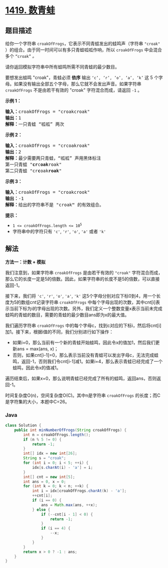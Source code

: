 # [1419. 数青蛙](https://leetcode.cn/problems/minimum-number-of-frogs-croaking)

## 题目描述

<p>给你一个字符串 <code>croakOfFrogs</code>，它表示不同青蛙发出的蛙鸣声（字符串 <code>"croak"</code> ）的组合。由于同一时间可以有多只青蛙呱呱作响，所以&nbsp;<code>croakOfFrogs</code> 中会混合多个 <code>“croak”</code> <em>。</em></p>

<p>请你返回模拟字符串中所有蛙鸣所需不同青蛙的最少数目。</p>

<p>要想发出蛙鸣 "croak"，青蛙必须 <strong>依序</strong> 输出 <code>‘c’, ’r’, ’o’, ’a’, ’k’</code> 这 5 个字母。如果没有输出全部五个字母，那么它就不会发出声音。如果字符串 <code>croakOfFrogs</code> 不是由若干有效的 "croak" 字符混合而成，请返回 <code>-1</code> 。</p>

<p><strong>示例 1：</strong></p>

<pre>
<strong>输入：</strong>croakOfFrogs = "croakcroak"
<strong>输出：</strong>1 
<strong>解释：</strong>一只青蛙 “呱呱” 两次
</pre>

<p><strong>示例 2：</strong></p>

<pre>
<strong>输入：</strong>croakOfFrogs = "crcoakroak"
<strong>输出：</strong>2 
<strong>解释：</strong>最少需要两只青蛙，“呱呱” 声用黑体标注
第一只青蛙 "<strong>cr</strong>c<strong>oak</strong>roak"
第二只青蛙 "cr<strong>c</strong>oak<strong>roak</strong>"
</pre>

<p><strong>示例 3：</strong></p>

<pre>
<strong>输入：</strong>croakOfFrogs = "croakcrook"
<strong>输出：</strong>-1
<strong>解释：</strong>给出的字符串不是 "croak<strong>"</strong> 的有效组合。
</pre>

<p><strong>提示：</strong></p>

<ul>
	<li><code>1 &lt;= croakOfFrogs.length &lt;= 10<sup>5</sup></code></li>
	<li>字符串中的字符只有 <code>'c'</code>, <code>'r'</code>, <code>'o'</code>, <code>'a'</code> 或者 <code>'k'</code></li>
</ul>

## 解法

**方法一：计数 + 模拟**

我们注意到，如果字符串 `croakOfFrogs` 是由若干有效的 `"croak"` 字符混合而成，那么它的长度一定是5的倍数。因此，如果字符串的长度不是5的倍数，可以直接返回-1。

接下来，我们将 `'c'`, `'r'`, `'o'`, `'a'`, `'k'` 这5个字母分别对应下标0到4，用一个长度为5的数组cnt记录字符串 `croakOfFrogs` 中每个字母出现的次数，其中cnt[i]表示当前下标为i的字母出现的次数。另外，我们定义一个整数变量x表示当前未完成蛙鸣的青蛙的数目，需要的青蛙的最少数目ans即为x的最大值。

我们遍历字符串 `croakOfFrogs` 中的每个字母c，找到c对应的下标i，然后将cnt[i]加1。接下来，根据i值的不同，我们分别进行如下操作：

-   如果i=0，那么当前有一个新的青蛙开始蛙鸣，因此令x的值加1，然后我们更新ans = max(ans, x)；
-   否则，如果cnt[i-1]=0，那么表示当前没有青蛙可以发出字母c，无法完成蛙鸣，返回-1，否则我们令cnt[i-1]减1。如果i=4，那么表示青蛙已经完成了一个蛙鸣，因此令x的值减1。

遍历结束后，如果x=0，那么说明青蛙已经完成了所有的蛙鸣，返回ans，否则返回-1。

时间复杂度O(n)，空间复杂度O(C)。其中n是字符串 `croakOfFrogs` 的长度；而C是字符集的大小，本题中C=26。

### **Java**

```java
class Solution {
    public int minNumberOfFrogs(String croakOfFrogs) {
        int n = croakOfFrogs.length();
        if (n % 5 != 0) {
            return -1;
        }
        int[] idx = new int[26];
        String s = "croak";
        for (int i = 0; i < 5; ++i) {
            idx[s.charAt(i) - 'a'] = i;
        }
        int[] cnt = new int[5];
        int ans = 0, x = 0;
        for (int k = 0; k < n; ++k) {
            int i = idx[croakOfFrogs.charAt(k) - 'a'];
            ++cnt[i];
            if (i == 0) {
                ans = Math.max(ans, ++x);
            } else {
                if (--cnt[i - 1] < 0) {
                    return -1;
                }
                if (i == 4) {
                    --x;
                }
            }
        }
        return x > 0 ? -1 : ans;
    }
}
```
